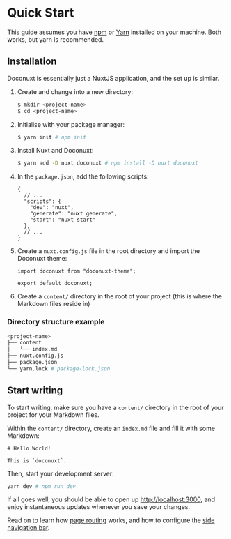 # Quick Start

This guide assumes you have [npm](https://www.npmjs.com/) or [Yarn](https://yarnpkg.com/) installed on your machine. Both works, but yarn is recommended.

## Installation

Doconuxt is essentially just a NuxtJS application, and the set up is similar.

1. Create and change into a new directory:

    ```bash
    $ mkdir <project-name>
    $ cd <project-name>
    ```

2. Initialise with your package manager:

    ```bash
    $ yarn init # npm init
    ```

3. Install Nuxt and Doconuxt:

    ```bash
    $ yarn add -D nuxt doconuxt # npm install -D nuxt doconuxt
    ```

4. In the `package.json`, add the following scripts:

    ```json{3-6}[package.json]
    {
      // ...
      "scripts": {
        "dev": "nuxt",
        "generate": "nuxt generate",
        "start": "nuxt start"
      },
      // ...
    }
    ```

5. Create a `nuxt.config.js` file in the root directory and import the Doconuxt theme:

    ```js{}[nuxt.config.js]
    import doconuxt from "doconuxt-theme";

    export default doconuxt;
    ```

6. Create a `content/` directory in the root of your project (this is where the Markdown files reside in)

### Directory structure example

```bash
<project-name>
├── content
│   └── index.md
├── nuxt.config.js
├── package.json
└── yarn.lock # package-lock.json
```

## Start writing

To start writing, make sure you have a `content/` directory in the root of your project for your Markdown files.

Within the `content/` directory, create an `index.md` file and fill it with some Markdown:

```md{}[/content/index.md]
# Hello World!

This is `doconuxt`.
```

Then, start your development server:

```bash
yarn dev # npm run dev
```

If all goes well, you should be able to open up [http://localhost:3000](http://localhost:3000), and enjoy instantaneous updates whenever you save your changes.

Read on to learn how [page routing](/page-routing) works, and how to configure the [side navigation bar](/navigation).
